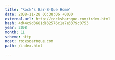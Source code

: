 ```yaml
---
title: "Rock's Bar-B-Que Home"
date: 2008-11-28 03:38:06 +0000
external-url: http://rocksbarbque.com/index.html
hash: 4d44c9d3681d832576c1a7e3379c0753
year: 2008
month: 11
scheme: http
host: rocksbarbque.com
path: /index.html

---
```



